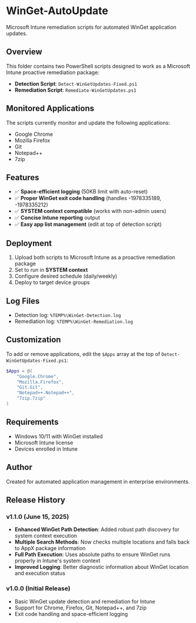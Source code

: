 # WinGet-AutoUpdate

Microsoft Intune remediation scripts for automated WinGet application updates.

## Overview

This folder contains two PowerShell scripts designed to work as a Microsoft Intune proactive remediation package:

- **Detection Script**: `Detect-WinGetUpdates-Fixed.ps1`
- **Remediation Script**: `Remediate-WinGetUpdates.ps1`

## Monitored Applications

The scripts currently monitor and update the following applications:
- Google Chrome
- Mozilla Firefox
- Git
- Notepad++
- 7zip

## Features

- ✅ **Space-efficient logging** (50KB limit with auto-reset)
- ✅ **Proper WinGet exit code handling** (handles -1978335189, -1978335212)
- ✅ **SYSTEM context compatible** (works with non-admin users)
- ✅ **Concise Intune reporting** output
- ✅ **Easy app list management** (edit at top of detection script)

## Deployment

1. Upload both scripts to Microsoft Intune as a proactive remediation package
2. Set to run in **SYSTEM context**
3. Configure desired schedule (daily/weekly)
4. Deploy to target device groups

## Log Files

- Detection log: `%TEMP%\WinGet-Detection.log`
- Remediation log: `%TEMP%\WinGet-Remediation.log`

## Customization

To add or remove applications, edit the `$Apps` array at the top of `Detect-WinGetUpdates-Fixed.ps1`:

```powershell
$Apps = @(
    "Google.Chrome",
    "Mozilla.Firefox", 
    "Git.Git",
    "Notepad++.Notepad++",
    "7zip.7zip"
)
```

## Requirements

- Windows 10/11 with WinGet installed
- Microsoft Intune license
- Devices enrolled in Intune

## Author

Created for automated application management in enterprise environments.

## Release History

### v1.1.0 (June 15, 2025)

- **Enhanced WinGet Path Detection**: Added robust path discovery for system context execution
- **Multiple Search Methods**: Now checks multiple locations and falls back to AppX package information
- **Full Path Execution**: Uses absolute paths to ensure WinGet runs properly in Intune's system context
- **Improved Logging**: Better diagnostic information about WinGet location and execution status

### v1.0.0 (Initial Release)

- Basic WinGet update detection and remediation for Intune
- Support for Chrome, Firefox, Git, Notepad++, and 7zip
- Exit code handling and space-efficient logging
